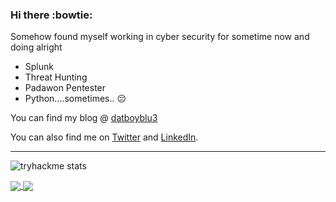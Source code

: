### Hi there :bowtie:

Somehow found myself working in cyber security for sometime now and doing alright

- Splunk
- Threat Hunting
- Padawon Pentester
- Python....sometimes.. :pensive:

You can find my blog @ [datboyblu3](https://medium.com/@DatBoyBlu3)

You can also find me on [Twitter](https://twitter.com/datboyblu3) and [LinkedIn](https://linkedin.com/in/danieledwards).


---

<p align="center">
  
![tryhackme stats](https://raw.githubusercontent.com/datboyblu3/datboyblu3/master/assets/thm_propic.png)
  
<a href="https://github.com/datboyblu3/datboyblu3">
  <img align="center" src="https://github-readme-stats.vercel.app/api?username=datboyblu3&include_all_commits=true&custom_title=datboyblu3+GitHub+Stats&hide=contribs&show_icons=true&line_height=32&count_private=true&title_color=ffffff&text_color=c9cacc&icon_color=53B1A8&bg_color=1a1a1a"/>
</a>

<a href="https://github.com/datboyblu3/datboyblu3">
  <img align="center" src="https://github-readme-stats.vercel.app/api/top-langs/?username=datboyblu3&hide_title=false&exclude_repo=datboyblu3.github.io&langs_count=3&layout=default&hide_border=false&bg_color=1a1a1a&text_color=c9cacc&title_color=ffffff"/>
</a>
</p>
<!--
**datboyblu3/datboyblu3** is a ✨ _special_ ✨ repository because its `README.md` (this file) appears on your GitHub profile.

Here are some ideas to get you started:

- 🔭 I’m currently working on ...
- 🌱 I’m currently learning ...
- 👯 I’m looking to collaborate on ...
- 🤔 I’m looking for help with ...
- 💬 Ask me about ...
- 📫 How to reach me: ...
- 😄 Pronouns: ...
- ⚡ Fun fact: ...
-->
